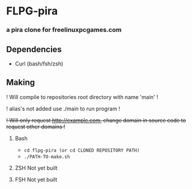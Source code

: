 # FLPG-pira

### a pira clone for freelinuxpcgames.com

##  Dependencies

- Curl (bash/fsh/zsh)

## Making
! Will compile to repositories root directory with name 'main' !

! alias's not added use ./main to run program !

~~! Will only request http://example.com, change domain in source code to request other domains !~~
1. Bash
    - ```cd flpg-pira (or cd CLONED REPOSITORY PATH)```
    - ```./PATH-TO-make.sh```

2. ZSH
    Not yet built

3. FSH
    Not yet built
 
